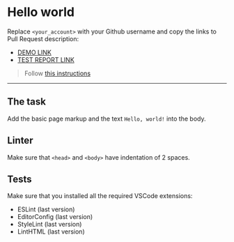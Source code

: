 # Hello world

Replace `<your_account>` with your Github username and copy the links to Pull Request description:
- [DEMO LINK](https://BogdanFdVlpr.github.io/layout_hello-world/)
- [TEST REPORT LINK](https://BogdanFdVlpr.github.io/layout_hello-world/report/html_report/)

> Follow [this instructions](https://mate-academy.github.io/layout_task-guideline/#how-to-solve-the-layout-tasks-on-github)
___

## The task

Add the basic page markup and the text `Hello, world!` into the body.

## Linter

Make sure that `<head>` and `<body>` have indentation of 2 spaces.

## Tests

Make sure that you installed all the required VSCode extensions:

- ESLint (last version)
- EditorConfig (last version)
- StyleLint (last version)
- LintHTML (last version)
